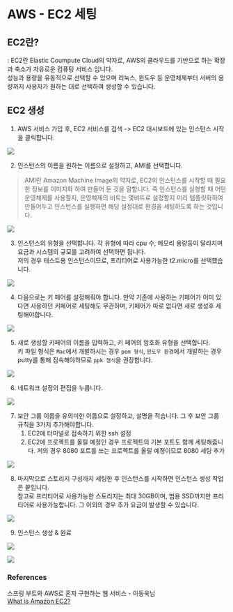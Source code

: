 # AWS - EC2 세팅 

## EC2란?
: EC2란 Elastic Coumpute Cloud의 약자로, AWS의 클라우드를 기반으로 하는 확장과 축소가 자유로운 컴퓨팅 서비스 입니다. <br>
성능과 용량을 유동적으로 선택할 수 있으며 리눅스, 윈도우 등 운영체제부터 서버의 용량까지 사용자가 원하는 대로 선택하여 생성할 수 있습니다. 

## EC2 생성
1. AWS 서비스 가입 후, EC2 서비스를 검색 -> EC2 대시보드에 있는 인스턴스 시작을 클릭합니다.

![](../img/ec_01.png)


2. 인스턴스의 이름을 원하는 이름으로 설정하고, AMI를 선택합니다. 
> AMI란 Amazon Machine Image의 약자로, EC2의 인스턴스를 시작할 때 필요한 정보를 이미지화 하여 만들어 둔 것을 말합니다.
> 즉 인스턴스를 실행할 때 어떤 운영체제를 사용할지, 운영체제의 비트는 몇비트로 설정할지 미리 템플릿화하여 만들어두고 
> 인스턴스를 실행하면 해당 설정대로 환경을 세팅하도록 하는 것입니다.

![](../img/ec_02.png)


3. 인스턴스의 유형을 선택합니다. 각 유형에 따라 cpu 수, 메모리 용량등이 달라지며 요금과 시스템의 규모를 고려하여 선택하면 됩니다.<br>
   저의 경우 테스트용 인스턴스이므로, 프리티어로 사용가능한 t2.micro를 선택했습니다.

![](../img/ec_03.png)


4. 다음으로는 키 페어를 설정해줘야 합니다. 만약 기존에 사용하는 키페어가 이미 있다면 사용하던 키페어로 세팅해도 무관하며, 키페어가 따로 없다면 새로 생성후 세팅해야합니다.

![](../img/ec_04.png)

5. 새로 생성할 키페어의 이름을 입력하고, 키 페어의 암호화 유형을 선택합니다. <br>
키 파일 형식은 `Mac`에서 개발하시는 경우 `pem 형식`, `윈도우 환경`에서 개발하는 경우 putty를 통해 접속해야하므로 `ppk 형식`을 권장합니다.

![](../img/ec_05.png)


6. 네트워크 설정의 편집을 누릅니다.

![](../img/ec_06.png)


7. 보안 그룹 이름을 유의미한 이름으로 설정하고, 설명을 적습니다. 그 후 보안 그룹 규칙을 3가지 추가해야합니다.
   1. EC2에 터미널로 접속하기 위한 ssh 설정
   2. EC2에 프로젝트를 올릴 예정인 경우 프로젝트의 기본 포트도 함께 세팅해줍니다. 저의 경우 8080 포트를 쓰는 프로젝트를 올릴 예정이므로 8080 세팅 추가

![](../img/ec_07.png)

8. 마지막으로 스토리지 구성까지 세팅한 후 인스턴스를 시작하면 인스턴스 생성 작업은 끝입니다.<br>
 참고로 프리티어로 사용가능한 스토리지는 최대 30GB이며, 범용 SSD까지만 프리티어로 사용가능합니다. 그 이외의 경우 추가 요금이 발생할 수 있습니다.

![](../img/ec_08.png)


9. 인스턴스 생성 & 완료

![](../img/ec_09.png)

![](../img/ec_10.png)


### References
스프링 부트와 AWS로 혼자 구현하는 웹 서비스 - 이동욱님<br>
[What is Amazon EC2?](https://docs.aws.amazon.com/AWSEC2/latest/UserGuide/concepts.html)
